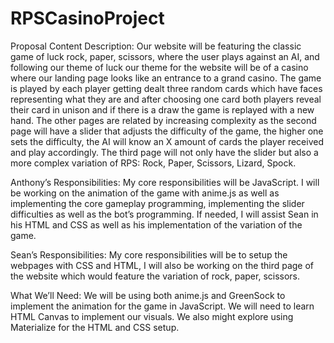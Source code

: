 # RPSCasinoProject
Proposal
Content Description: Our website will be featuring the classic game of luck rock, paper, scissors, where the user plays against an AI, and following our theme of luck our theme for the website will be of a casino where our landing page looks like an entrance to a grand casino. The game is played by each player getting dealt three random cards which have faces representing what they are and after choosing one card both players reveal their card in unison and if there is a draw the game is replayed with a new hand. The other pages are related by increasing complexity as the second page will have a slider that adjusts the difficulty of the game, the higher one sets the difficulty, the AI will know an X amount of cards the player received and play accordingly. The third page will not only have the slider but also a more complex variation of RPS: Rock, Paper, Scissors, Lizard, Spock. 

Anthony’s Responsibilities:
My core responsibilities will be JavaScript. I will be working on the animation of the game with anime.js as well as implementing the core gameplay programming, implementing the slider difficulties as well as the bot’s programming. If needed, I will assist Sean in his HTML and CSS as well as his implementation of the variation of the game.


Sean’s Responsibilities:
My core responsibilities will be to setup the webpages with CSS and HTML, I will also be working on the third page of the website which would feature the variation of rock, paper, scissors.

What We’ll Need: 
We will be using both anime.js and GreenSock to implement the animation for the game in JavaScript. We will need to learn HTML Canvas to implement our visuals. We also might explore using Materialize for the HTML and CSS setup.
